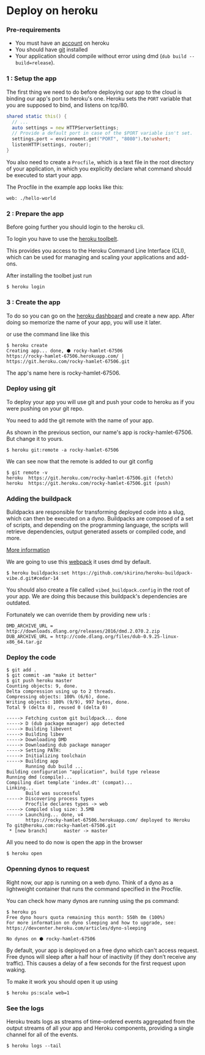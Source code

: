 # Deploy on heroku

### Pre-requirements

- You must have an [account]((https://signup.heroku.com/login)) on heroku
- You should have [git](https://git-scm.com/) installed
- Your application should compile without error using dmd (`dub build --build=release`). 


### 1 : Setup the app

The first thing we need to do before deploying our app to the cloud is binding our app's port to heroku's one. 
Heroku sets the `PORT` variable that you are supposed to bind, and listens on tcp/80.

```d
shared static this() {
  // ...
  auto settings = new HTTPServerSettings;
  // Provide a default port in case of the $PORT variable isn't set.  
  settings.port = environment.get("PORT", "8080").to!ushort;
  listenHTTP(settings, router);
}
```

You also need to create a `Procfile`, which is a text file in the root directory of your application, in which you explicitly declare what command 
should be executed to start your app.

The Procfile in the example app looks like this:

```
web: ./hello-world
```

### 2 : Prepare the app 

Before going further you should login to the heroku cli.

To login you have to use the [heroku toolbelt](https://toolbelt.heroku.com/standalone).

This provides you access to the Heroku Command Line Interface (CLI), which can be used for managing and scaling your applications and add-ons.

After installing the toolbet just run 

```
$ heroku login
```

### 3 : Create the app 

To do so you can go on the [heroku dashboard](https://dashboard.heroku.com) and create a new app. 
After doing so memorize the name of your app, you will use it later. 



or use the command line like this 

```
$ heroku create
Creating app... done, ⬢ rocky-hamlet-67506
https://rocky-hamlet-67506.herokuapp.com/ | https://git.heroku.com/rocky-hamlet-67506.git
```

The app's name here is rocky-hamlet-67506. 

### Deploy using git 

To deploy your app you will use git and push your code to heroku as if you were pushing on your git repo. 

You need to add the git remote with the name of your app. 

As shown in the previous section, our name's app is rocky-hamlet-67506. But change it to yours. 

```
$ heroku git:remote -a rocky-hamlet-67506
```

We can see now that the remote is added to our git config

```
$ git remote -v
heroku	https://git.heroku.com/rocky-hamlet-67506.git (fetch)
heroku	https://git.heroku.com/rocky-hamlet-67506.git (push)
```

### Adding the buildpack

Buildpacks are responsible for transforming deployed code into a slug, 
which can then be executed on a dyno. Buildpacks are composed of a set of scripts, 
and depending on the programming language, the scripts will retrieve dependencies, 
output generated assets or compiled code, and more.

[More information](https://devcenter.heroku.com/articles/buildpacks)

We are going to use this [webpack](https://github.com/skirino/heroku-buildpack-vibe.d) it uses dmd by default. 

```
$ heroku buildpacks:set https://github.com/skirino/heroku-buildpack-vibe.d.git#cedar-14
```

You should also create a file called `vibed_buildpack.config` in the root of your app. 
We are doing this because this buildpack's dependencies are outdated. 

Fortunately we can override them by providing new urls : 

```
DMD_ARCHIVE_URL = http://downloads.dlang.org/releases/2016/dmd.2.070.2.zip
DUB_ARCHIVE_URL = http://code.dlang.org/files/dub-0.9.25-linux-x86_64.tar.gz
```

### Deploy the code 

```
$ git add .
$ git commit -am "make it better"
$ git push heroku master
Counting objects: 9, done.
Delta compression using up to 2 threads.
Compressing objects: 100% (6/6), done.
Writing objects: 100% (9/9), 997 bytes, done.
Total 9 (delta 0), reused 0 (delta 0)

-----> Fetching custom git buildpack... done
-----> D (dub package manager) app detected
-----> Building libevent
-----> Building libev
-----> Downloading DMD
-----> Downloading dub package manager
-----> Setting PATH:
-----> Initializing toolchain
-----> Building app
       Running dub build ...
Building configuration "application", build type release
Running dmd (compile)...
Compiling diet template 'index.dt' (compat)...
Linking...
       Build was successful
-----> Discovering process types
       Procfile declares types -> web
-----> Compiled slug size: 3.5MB
-----> Launching... done, v4
       https://rocky-hamlet-67506.herokuapp.com/ deployed to Heroku
To git@heroku.com:rocky-hamlet-67506.git
 * [new branch]      master -> master
```

All you need to do now is open the app in the browser

```
$ heroku open
```

### Openning dynos to request 

Right now, our app is running on a web dyno. Think of a dyno as a lightweight container that runs the command specified in the Procfile.

You can check how many dynos are running using the ps command:

```
$ heroku ps
Free dyno hours quota remaining this month: 550h 0m (100%)
For more information on dyno sleeping and how to upgrade, see:
https://devcenter.heroku.com/articles/dyno-sleeping

No dynos on ⬢ rocky-hamlet-67506
```

By default, your app is deployed on a free dyno which can't access request. 
Free dynos will sleep after a half hour of inactivity (if they don’t receive any traffic). This causes a delay of a few seconds for the first request upon waking. 

To make it work you should open it up using 

```
$ heroku ps:scale web=1
```
 
### See the logs 

Heroku treats logs as streams of time-ordered events aggregated from the output streams of all your app and Heroku components, 
providing a single channel for all of the events.

```
$ heroku logs --tail
```
